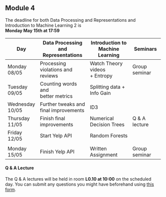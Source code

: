 
## Module 4

The deadline for both Data Processing and Representations and Introduction to Machine Learning 2 is<br>**Monday May 15th at 17:59**

| Day                | Data Processing<br>and Representations | Introduction to<br>Machine Learning | Seminars          |
| ------------------ | ---------------------------- | ----------------------------------- | --------------------------- |
| Monday<br>08/05    | Processing violations and<br>reviews | Watch Theory videos<br>+ Entropy | Group seminar          |
| Tuesday<br>09/05   | Counting words and<br>better metrics | Splitting data + Info Gain  |                             |
| Wednesday<br>10/05 | Further tweaks and<br>final improvements | ID3                     |                             |
| Thursday<br>11/05  | Finish final improvements    | Numerical Decision Trees            | Q & A lecture               |
| Friday<br>12/05    | Start Yelp API               | Random Forests                      |                             |
|                    |                              |                                     |                             |
| Monday<br>15/05    | Finish Yelp API              | Written Assignment                  | Group seminar               |



#### Q & A Lecture

The Q & A lectures will be held in room **L0.10 at 10:00** on the scheduled day. You can submit any questions you might have beforehand using [this form](https://forms.office.com/Pages/ResponsePage.aspx?id=zcrxoIxhA0S5RXb7PWh05ZTDc7biyulCvpu4U-tarWtURTdPSDJaOUVHR002NzFFSktXNDNTTk5ENi4u).

